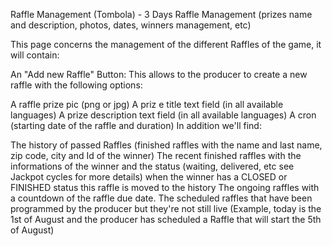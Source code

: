 Raffle Management (Tombola) - 3 Days
Raffle Management (prizes name and description, photos, dates, winners management, etc)

This page concerns the management of the different Raffles of the game, it will contain:

An "Add new Raffle" Button: This allows to the producer to create a new raffle with the following options:

A raffle prize pic (png or jpg)
A priz  e title text field (in all available languages)
A prize description text field (in all available languages)
A cron (starting date of the raffle and duration)
In addition we'll find:

The history of passed Raffles (finished raffles with the name and last name, zip code, city and Id of the winner)
The recent finished raffles with the informations of the winner and the status (waiting, delivered, etc see Jackpot cycles for more details) when the winner has a CLOSED or FINISHED status this raffle is moved to the history
The ongoing raffles with a countdown of the raffle due date.
The scheduled raffles that have been programmed by the producer but they're not still live (Example, today is the 1st of August and the producer has scheduled a Raffle that will start the 5th of August)